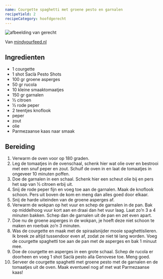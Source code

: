 ```yaml
---
name: Courgette spaghetti met groene pesto en garnalen
recipeYield: 2
recipeCategory: hoofdgerecht
---
```


![afbeelding van gerecht](https://www.mindyourfeed.nl/wp-content/uploads/2017/03/courgette-spaghetti-met-groene-pesto-IMG_8549.jpg)

Van [mindyourfeed.nl](https://www.mindyourfeed.nl/recepten/diner/courgette-spaghetti-met-groene-pesto/)

## Ingredienten

- 1 courgette
- 1 shot Saclà Pesto Shots
- 100 gr groene asperges
- 50 gr rucola
- 10 kleine smaaktomaatjes
- 150 gr garnalen
- ½ citroen
- ½ rode peper
- 2 teentjes knoflook
- peper
- zout
- olie
- Parmezaanse kaas naar smaak

## Bereiding

1. Verwarm de oven voor op 180 graden.
2. Leg de tomaatjes in de ovenschaal, schenk hier wat olie over en bestrooi met een snuf peper en zout. Schuif de oven in en laat de tomaatjes in ongeveer 10 minuten poffen.
3. Doe de garnalen in een schaal. Schenk hier een scheut olie bij en pers het sap van ½ citroen erbij uit.
4. Snij de rode peper fijn en voeg toe aan de garnalen. Maak de knoflook schoon. Pers uit boven de kom en meng dan alles goed door elkaar.
5. Snij de harde uiteinden van de groene asperges af.
6. Verwarm de wokpan op het vuur en schep de garnalen in de pan. Bak op middelhoog vuur kort aan en draai dan het vuur laag. Laat zo’n 3 a 4 minuten bakken. Schep dan de garnalen uit de pan en zet even apart.
7. Doe nu de groene asperges in de wokpan, je hoeft deze niet schoon te maken en roerbak zo’n 3 minuten.
8. Was de courgette en maak met de spiraalsnijder mooie spaghettislieren. Ik breek ze altijd tussendoor even af, zodat ze niet té lang worden. Voeg de courgette spaghetti toe aan de pan met de asperges en bak 1 minuut mee.
9. Doe de courgette en asperges in een grote schaal. Schep de rucola er doorheen en voeg 1 shot Saclà pesto alla Genovese toe. Meng goed.
10. Serveer de courgette spaghetti met groene pesto met de garnalen en de tomaatjes uit de oven. Maak eventueel nog af met wat Parmezaanse kaas!
